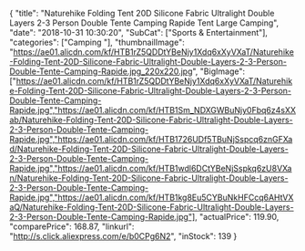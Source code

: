 {
	"title": "Naturehike Folding Tent 20D Silicone Fabric Ultralight Double Layers 2-3 Person Double Tente Camping Rapide Tent Large Camping",
	"date": "2018-10-31 10:30:20",
	"SubCat": ["Sports & Entertainment"],
	"categories": ["Camping "],
	"thumbnailImage": "https://ae01.alicdn.com/kf/HTB1rZ5QDDtYBeNjy1Xdq6xXyVXaT/Naturehike-Folding-Tent-20D-Silicone-Fabric-Ultralight-Double-Layers-2-3-Person-Double-Tente-Camping-Rapide.jpg_220x220.jpg",
	"BigImage": ["https://ae01.alicdn.com/kf/HTB1rZ5QDDtYBeNjy1Xdq6xXyVXaT/Naturehike-Folding-Tent-20D-Silicone-Fabric-Ultralight-Double-Layers-2-3-Person-Double-Tente-Camping-Rapide.jpg","https://ae01.alicdn.com/kf/HTB1Sm_NDXGWBuNjy0Fbq6z4sXXab/Naturehike-Folding-Tent-20D-Silicone-Fabric-Ultralight-Double-Layers-2-3-Person-Double-Tente-Camping-Rapide.jpg","https://ae01.alicdn.com/kf/HTB1726UDf5TBuNjSspcq6znGFXad/Naturehike-Folding-Tent-20D-Silicone-Fabric-Ultralight-Double-Layers-2-3-Person-Double-Tente-Camping-Rapide.jpg","https://ae01.alicdn.com/kf/HTB1wdl6DCtYBeNjSspkq6zU8VXan/Naturehike-Folding-Tent-20D-Silicone-Fabric-Ultralight-Double-Layers-2-3-Person-Double-Tente-Camping-Rapide.jpg","https://ae01.alicdn.com/kf/HTB1kg8Eu5CYBuNkHFCcq6AHtVXaQ/Naturehike-Folding-Tent-20D-Silicone-Fabric-Ultralight-Double-Layers-2-3-Person-Double-Tente-Camping-Rapide.jpg"],
	"actualPrice": 119.90,
	"comparePrice": 168.87,
	"linkurl": "http://s.click.aliexpress.com/e/b0CPg6N2",
	"inStock": 139
}

